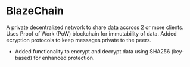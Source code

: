 # BlazeChain

A private decentralized network to share data accross 2 or more clients. Uses Proof of Work (PoW) blockchain for immutability of data. Added ecryption protocols to keep messages private to the peers.
- Added functionality to encrypt and decrypt data using SHA256 (key-based) for enhanced protection.
